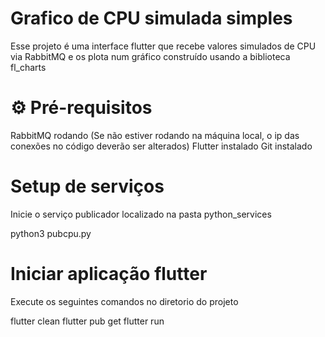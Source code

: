 # Grafico de CPU simulada simples

Esse projeto é uma interface flutter que recebe valores simulados de CPU via RabbitMQ e os plota num gráfico construído usando a biblioteca fl_charts

# ⚙️ Pré-requisitos

RabbitMQ rodando (Se não estiver rodando na máquina local, o ip das conexões no código deverão ser alterados)
Flutter instalado
Git instalado

# Setup de serviços

Inicie o serviço publicador localizado na pasta python_services

python3 pubcpu.py

# Iniciar aplicação flutter

Execute os seguintes comandos no diretorio do projeto

flutter clean 
flutter pub get
flutter run

